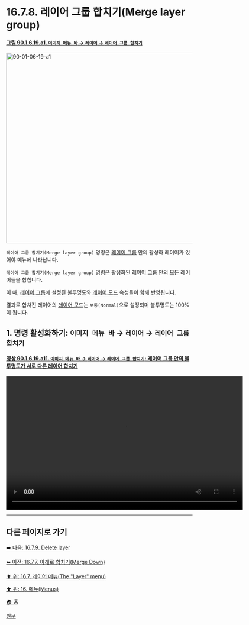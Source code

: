 # 16.7.8. 레이어 그룹 합치기(Merge layer group)

<a id="90-01-06-19-a1"></a>

#### [그림 90.1.6.19.a1. `이미지 메뉴 바` → `레이어` → `레이어 그룹 합치기`](./90-01-06-19-merge_layer_group.md)
<img width="970" height="515" alt="90-01-06-19-a1" src="https://github.com/user-attachments/assets/67e23072-2c95-4dca-a642-969bebd653e0" />

`레이어 그룹 합치기(Merge layer group)` 명령은 [레이어 그룹](./08-05-00-layer-groups.md) 안의 활성화 레이어가 있어야 메뉴에 나타납니다.

`레이어 그룹 합치기(Merge layer group)` 명령은 활성화된 [레이어 그룹](./08-05-00-layer-groups.md) 안의 모든 레이어들을 합칩니다.

이 때, [레이어 그룹](./08-05-00-layer-groups.md)에 설정된 불투명도와 [레이어 모드](./08-02-00-layer_modes.md) 속성들이 함께 반영됩니다.

결과로 합쳐진 레이어의 [레이어 모드](./08-02-00-layer_modes.md)는 `보통(Normal)`으로 설정되며 불투명도는 100%이 됩니다.

<a id="16-07-08-s1"></a>

## 1. 명령 활성화하기: `이미지 메뉴 바` → `레이어` → `레이어 그룹 합치기`

<a id="90-01-06-19-a11"></a>

#### [영상 90.1.6.19.a11. `이미지 메뉴 바` → `레이어` → `레이어 그룹 합치기`: 레이어 그룹 안의 불투명도가 서로 다른 레이어 합치기](./90-01-06-19-merge_layer_group.md#90-01-06-19-a11)
<video controls="controls" width="640" height="360" src="https://github.com/user-attachments/assets/eae3a895-8f41-4493-9dfd-8807578b48ee"></video>

***

## 다른 페이지로 가기

[➡️ 다음: 16.7.9. Delete layer](./16-07-09-delete-layer.md)

[⬅️ 이전: 16.7.7. 아래로 합치기(Merge Down)](./16-07-07-merge-down.md)

[⬆️ 위: 16.7. 레이어 메뉴(The "Layer" menu)](./16-07-00-the-layer-menu.md)

[⬆️ 위: 16. 메뉴(Menus)](./16-00-menus.md)

[🏠 홈](./00-home.md)

[원문](https://docs.gimp.org/2.10/ko/gimp-layer-merge-group.html)